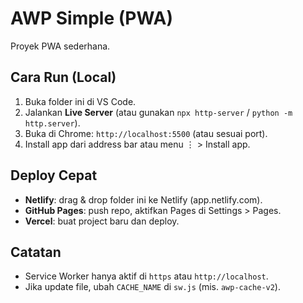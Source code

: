 # AWP Simple (PWA)
Proyek PWA sederhana.

## Cara Run (Local)
1. Buka folder ini di VS Code.
2. Jalankan **Live Server** (atau gunakan `npx http-server` / `python -m http.server`).
3. Buka di Chrome: `http://localhost:5500` (atau sesuai port).
4. Install app dari address bar atau menu ⋮ > Install app.

## Deploy Cepat
- **Netlify**: drag & drop folder ini ke Netlify (app.netlify.com).
- **GitHub Pages**: push repo, aktifkan Pages di Settings > Pages.
- **Vercel**: buat project baru dan deploy.

## Catatan
- Service Worker hanya aktif di `https` atau `http://localhost`.
- Jika update file, ubah `CACHE_NAME` di `sw.js` (mis. `awp-cache-v2`).